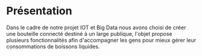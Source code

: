 # Présentation


Dans le cadre de notre projet IOT et Big Data nous avons choisi de créer une bouteille connecté destiné à un large publique, l'objet propose plusieurs fonctionnalités afin d'accompagner les gens pour mieux gérer leur consommations de boissons liquides.
